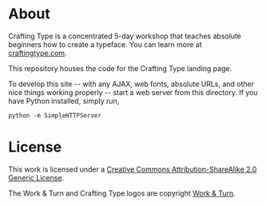 # About

Crafting Type is a concentrated 5-day workshop that teaches absolute beginners
how to create a typeface. You can learn more at [craftingtype.com](http://craftingtype.com/). 

This repository houses the code for the Crafting Type landing page.

To develop this site -- with any AJAX, web fonts, absolute URLs, and other
nice things working properly -- start a web server from this directory. 
If you have Python installed, simply run,

    python -m SimpleHTTPServer

# License

This work is licensed under a [Creative Commons Attribution-ShareAlike 2.0 Generic License](http://creativecommons.org/licenses/by-sa/2.0/).

The Work & Turn and Crafting Type logos are copyright [Work & Turn](http://workturn.co/).